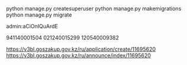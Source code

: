 python manage.py createsuperuser
python manage.py makemigrations
python manage.py migrate

admin:aCiOnIQuArdE

941140001504
021240015299
120540009382

https://v3bl.goszakup.gov.kz/ru/application/create/11695620
https://v3bl.goszakup.gov.kz/ru/announce/index/11695620
